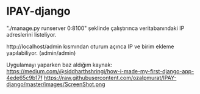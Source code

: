 # IPAY-django
"./manage.py runserver 0:8100" şeklinde çalıştırınca veritabanındaki IP adreslerini listeliyor.

http://localhost/admin kısmından oturum açınca IP ve birim ekleme yapılabiliyor. (admin/admin)

Uygulamayı yaparken baz aldığım kaynak: https://medium.com/@siddharthshringi/how-i-made-my-first-django-app-4ede65c9b17f
https://raw.githubusercontent.com/ozalpmurat/IPAY-django/master/images/ScreenShot.png
